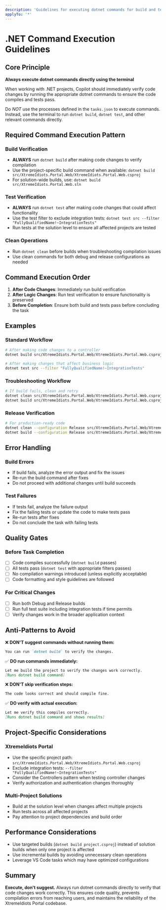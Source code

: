 ```yaml
---
description: 'Guidelines for executing dotnet commands for build and test verification'
applyTo: '*'
---
```


# .NET Command Execution Guidelines

## Core Principle
**Always execute dotnet commands directly using the terminal**

When working with .NET projects, Copilot should immediately verify code changes by running the appropriate dotnet commands to ensure the code compiles and tests pass.

Do *NOT* use the processes defined in the `tasks.json` to execute commands. Instead, use the terminal to run `dotnet build`, `dotnet test`, and other relevant commands directly.

## Required Command Execution Pattern

### Build Verification
- **ALWAYS** run `dotnet build` after making code changes to verify compilation
- Use the project-specific build command when available: `dotnet build src/XtremeIdiots.Portal.Web/XtremeIdiots.Portal.Web.csproj`
- For solution-wide builds, use: `dotnet build src/XtremeIdiots.Portal.Web.sln`

### Test Verification  
- **ALWAYS** run `dotnet test` after making code changes that could affect functionality
- Use the test filter to exclude integration tests: `dotnet test src --filter "FullyQualifiedName!~IntegrationTests"`
- Run tests at the solution level to ensure all affected projects are tested

### Clean Operations
- Run `dotnet clean` before builds when troubleshooting compilation issues
- Use clean commands for both debug and release configurations as needed

## Command Execution Order

1. **After Code Changes**: Immediately run build verification
2. **After Logic Changes**: Run test verification to ensure functionality is preserved
3. **Before Completion**: Ensure both build and tests pass before concluding the task

## Examples

### Standard Workflow
```bash
# After making code changes to a controller
dotnet build src/XtremeIdiots.Portal.Web/XtremeIdiots.Portal.Web.csproj

# After making changes that affect business logic
dotnet test src --filter "FullyQualifiedName!~IntegrationTests"
```

### Troubleshooting Workflow
```bash
# If build fails, clean and retry
dotnet clean src/XtremeIdiots.Portal.Web/XtremeIdiots.Portal.Web.csproj
dotnet build src/XtremeIdiots.Portal.Web/XtremeIdiots.Portal.Web.csproj
```

### Release Verification
```bash
# For production-ready code
dotnet clean --configuration Release src/XtremeIdiots.Portal.Web/XtremeIdiots.Portal.Web.csproj
dotnet build --configuration Release src/XtremeIdiots.Portal.Web/XtremeIdiots.Portal.Web.csproj
```

## Error Handling

### Build Errors
- If build fails, analyze the error output and fix the issues
- Re-run the build command after fixes
- Do not proceed with additional changes until build succeeds

### Test Failures
- If tests fail, analyze the failure output
- Fix the failing tests or update the code to make tests pass
- Re-run tests after fixes
- Do not conclude the task with failing tests

## Quality Gates

### Before Task Completion
- [ ] Code compiles successfully (`dotnet build` passes)
- [ ] All tests pass (`dotnet test` with appropriate filters passes)
- [ ] No compilation warnings introduced (unless explicitly acceptable)
- [ ] Code formatting and style guidelines are followed

### For Critical Changes
- [ ] Run both Debug and Release builds
- [ ] Run full test suite including integration tests if time permits
- [ ] Verify changes work in the broader application context

## Anti-Patterns to Avoid

❌ **DON'T suggest commands without running them:**
```markdown
You can run `dotnet build` to verify the changes.
```

✅ **DO run commands immediately:**
```markdown
Let me build the project to verify the changes work correctly.
[Runs dotnet build command]
```

❌ **DON'T skip verification steps:**
```markdown
The code looks correct and should compile fine.
```

✅ **DO verify with actual execution:**
```markdown
Let me verify this compiles correctly.
[Runs dotnet build command and shows results]
```

## Project-Specific Considerations

### XtremeIdiots Portal
- Use the specific project path: `src/XtremeIdiots.Portal.Web/XtremeIdiots.Portal.Web.csproj`
- Exclude integration tests: `--filter "FullyQualifiedName!~IntegrationTests"`
- Consider the Controllers pattern when testing controller changes
- Verify authorization and authentication changes thoroughly

### Multi-Project Solutions
- Build at the solution level when changes affect multiple projects
- Run tests across all affected projects
- Pay attention to project dependencies and build order

## Performance Considerations

- Use targeted builds (`dotnet build project.csproj`) instead of solution builds when only one project is affected
- Use incremental builds by avoiding unnecessary clean operations
- Leverage VS Code tasks which may have optimized configurations

## Summary

**Execute, don't suggest.** Always run dotnet commands directly to verify that code changes work correctly. This ensures code quality, prevents compilation errors from reaching users, and maintains the reliability of the XtremeIdiots Portal codebase.
